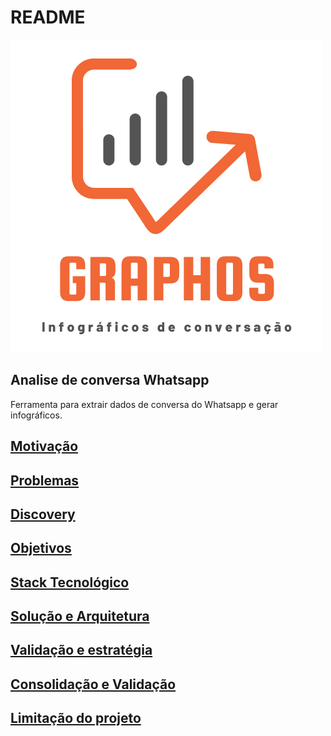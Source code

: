 # README

![Logo](graphos.png)

## Analise de conversa Whatsapp

Ferramenta para extrair dados de conversa do Whatsapp e gerar infográficos.

## [Motivação](motivacao.md)
## [Problemas](problemas.md)

## [Discovery](discovery.md)

## [Objetivos](objetivos.md)

## [Stack Tecnológico](stack-tecnologico.md)

## [Solução e Arquitetura](solucao-e-arquitetura.md)

## [Validação e estratégia](validacao-e-estrategia.md)

## [Consolidação e Validação](consolidacao-e-validacao.md)

## [Limitação do projeto](limitacao-do-projeto.md)

